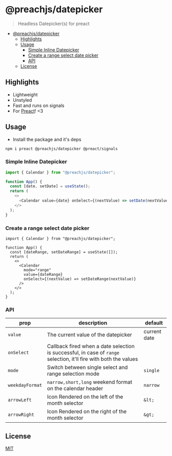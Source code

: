 # @preachjs/datepicker

> Headless Datepicker(s) for preact

- [@preachjs/datepicker](#preachjsdatepicker)
  - [Highlights](#highlights)
  - [Usage](#usage)
    - [Simple Inline Datepicker](#simple-inline-datepicker)
    - [Create a range select date picker](#create-a-range-select-date-picker)
    - [API](#api)
  - [License](#license)

## Highlights

- Lightweight
- Unstyled
- Fast and runs on signals
- For [Preact](https://preactjs.com/)! <3

## Usage

- Install the package and it's deps

```sh
npm i preact @preachjs/datepicker @preact/signals
```

### Simple Inline Datepicker

```js
import { Calendar } from "@preachjs/datepicker";

function App() {
  const [date, setDate] = useState();
  return (
    <>
      <Calendar value={date} onSelect={(nextValue) => setDate(nextValue)} />
    </>
  );
}
```

### Create a range select date picker

```tsx
import { Calendar } from "@preachjs/datepicker";

function App() {
  const [dateRange, setDateRange] = useState([]);
  return (
    <>
      <Calendar
        mode="range"
        value={dateRange}
        onSelect={(nextValue) => setDateRange(nextValue)}
      />
    </>
  );
}
```

### API

| prop            | description                                                                                                       | default      |
| --------------- | ----------------------------------------------------------------------------------------------------------------- | ------------ |
| `value`         | The current value of the datepicker                                                                               | current date |
| `onSelect`      | Callback fired when a date selection is successful, in case of `range` selection, it'll fire with both the values |              |
| `mode`          | Switch between single select and range selection mode                                                             | `single`     |
| `weekdayFormat` | `narrow,short,long` weekend format on the calendar header                                                         | `narrow`     |
| `arrowLeft`     | Icon Rendered on the left of the month selector                                                                   | `&lt;`       |
| `arrowRight`    | Icon Rendered on the right of the month selector                                                                  | `&gt;`       |

## License

[MIT](/LICENSE)
